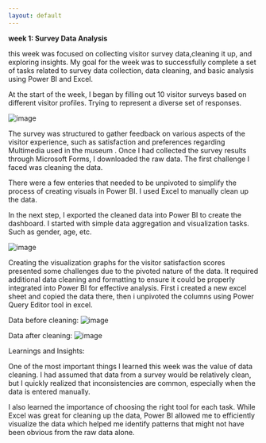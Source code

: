 ```yaml
---
layout: default
---
```


**week 1: Survey Data Analysis**

this week was focused on collecting visitor survey data,cleaning it up, and exploring insights.
My goal for the week was to successfully complete a set of tasks related to survey data collection, data cleaning, and basic analysis using Power BI and Excel.

At the start of the week, I began by filling out 10 visitor surveys based on different visitor profiles. Trying to represent a diverse set of responses.

![image](https://github.com/user-attachments/assets/1795b879-81b7-436b-ad6a-eb865275d29c)


The survey was structured to gather feedback on various aspects of the visitor experience, such as satisfaction and preferences regarding Multimedia used in the museum .
Once I had collected the survey results through Microsoft Forms, I downloaded the raw data. The first challenge I faced was cleaning the data. 

There were a few enteries that needed to be unpivoted to simplify the process of creating visuals in Power BI. I used Excel to manually clean up the data.

In the next step, I exported the cleaned data into Power BI to create the dashboard. 
I started with simple data aggregation and visualization tasks. Such as gender, age, etc.

![image](https://github.com/user-attachments/assets/cd75db35-6d57-4d54-aa09-02aa41bcdf88)


Creating the visualization graphs for the visitor satisfaction scores presented some challenges due to the pivoted nature of the data. It required additional data cleaning and formatting to ensure it could be properly integrated into Power BI for effective analysis.
First i created a new excel sheet and copied the data there, then i unpivoted the columns using Power Query Editor tool in excel.

Data before cleaning:
![image](https://github.com/user-attachments/assets/a2ae815c-a969-45ed-b164-14791306e2d9)

Data after cleaning:
![image](https://github.com/user-attachments/assets/794d0480-590d-415a-97ec-efa9b45cf3ec)


Learnings and Insights:

One of the most important things I learned this week was the value of data cleaning. I had assumed that data from a survey would be relatively clean, but I quickly realized that inconsistencies are common, 
especially when the data is entered manually. 

I also learned the importance of choosing the right tool for each task. While Excel was great for cleaning up the data, Power BI allowed me to efficiently visualize the data which helped me identify patterns that might not have been obvious from the raw data alone.


